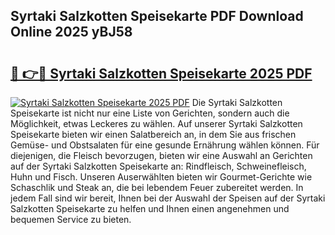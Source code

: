 ## Syrtaki Salzkotten Speisekarte PDF Download Online 2025 yBJ58

# <h2><a href="http://gcc8wg.nevu.top/?p=Syrtaki+Salzkotten+Speisekarte">🔗 👉🔴 Syrtaki Salzkotten Speisekarte 2025 PDF</a></h2>

[![Syrtaki Salzkotten Speisekarte 2025 PDF](https://i.imgur.com/dBaPXMq.png)](http://gcc8wg.nevu.top/?p=Syrtaki+Salzkotten+Speisekarte)
Die Syrtaki Salzkotten Speisekarte ist nicht nur eine Liste von Gerichten, sondern auch die Möglichkeit, etwas Leckeres zu wählen. Auf unserer Syrtaki Salzkotten Speisekarte bieten wir einen Salatbereich an, in dem Sie aus frischen Gemüse- und Obstsalaten für eine gesunde Ernährung wählen können. Für diejenigen, die Fleisch bevorzugen, bieten wir eine Auswahl an Gerichten auf der Syrtaki Salzkotten Speisekarte an: Rindfleisch, Schweinefleisch, Huhn und Fisch. Unseren Auserwählten bieten wir Gourmet-Gerichte wie Schaschlik und Steak an, die bei lebendem Feuer zubereitet werden. In jedem Fall sind wir bereit, Ihnen bei der Auswahl der Speisen auf der Syrtaki Salzkotten Speisekarte zu helfen und Ihnen einen angenehmen und bequemen Service zu bieten.
